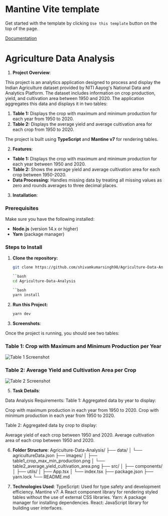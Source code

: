 # Mantine Vite template

Get started with the template by clicking `Use this template` button on the top of the page.

[Documentation](https://mantine.dev/guides/vite/)

# Agriculture Data Analysis

1. **Project Overview**:

This project is an analytics application designed to process and display the Indian Agriculture dataset provided by NITI Aayog's National Data and Analytics Platform. The dataset includes information on crop production, yield, and cultivation area between 1950 and 2020. The application aggregates this data and displays it in two tables:

1. **Table 1:** Displays the crop with maximum and minimum production for each year from 1950 to 2020.
2. **Table 2:** Displays the average yield and average cultivation area for each crop from 1950 to 2020.

The project is built using **TypeScript** and **Mantine v7** for rendering tables.

2. **Features**:

- **Table 1:** Displays the crop with maximum and minimum production for each year between 1950 and 2020.
- **Table 2:** Shows the average yield and average cultivation area for each crop between 1950-2020.
- **Data Processing:** Handles missing data by treating all missing values as zero and rounds averages to three decimal places.

3. **Installation**:

### Prerequisites

Make sure you have the following installed:
- **Node.js** (version 14.x or higher)
- **Yarn** (package manager)

### Steps to Install

1. **Clone the repository:**

   ```bash
   git clone https://github.com/shivamkumarsingh98/Agriculture-Data-Analysis.git

   ``bash
   cd Agriculture-Data-Analysis

   ``bash
   yarn install

2. **Run this Project:**
   ```bash
   yarn dev

4. **Screenshots**:

Once the project is running, you should see two tables:

### Table 1: Crop with Maximum and Minimum Production per Year
![Table 1 Screenshot](image/table1_crop_max_min_production.png)

### Table 2: Average Yield and Cultivation Area per Crop
![Table 2 Screenshot](image/table2_average_yield_cultivation_area.png)

5. **Task Details**:

Data Analysis Requirements:
Table 1: Aggregated data by year to display:

Crop with maximum production in each year from 1950 to 2020.
Crop with minimum production in each year from 1950 to 2020.

Table 2: Aggregated data by crop to display:

Average yield of each crop between 1950 and 2020.
Average cultivation area of each crop between 1950 and 2020.


6. **Folder Structure**:
Agriculture-Data-Analysis/
├── data/
│   └── agricultureData.json
├── images/
│   ├── table1_crop_max_min_production.png
│   └── table2_average_yield_cultivation_area.png
├── src/
│   ├── components/
│   ├── utils/
│   ├── App.tsx
│   └── index.tsx
├── package.json
├── yarn.lock
└── README.md

7. **Technologies Used**:
TypeScript: Used for type safety and development efficiency.
Mantine v7: A React component library for rendering styled tables without the use of external CSS libraries.
Yarn: A package manager for installing dependencies.
React: JavaScript library for building user interfaces.
